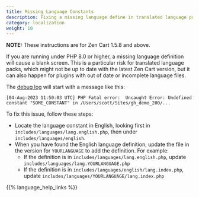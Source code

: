 ```yaml
---
title: Missing Language Constants
description: Fixing a missing language define in translated language packs
category: localization
weight: 10
---
```


**NOTE:** These instructions are for Zen Cart 1.5.8 and above.  

If you are running under PHP 8.0 or higher, a missing language definition will cause a blank screen.  This is a particular risk for translated language packs, which might not be up to date with the latest Zen Cart version, but it can also happen for plugins with out of date or incomplete language files. 

The [debug log](/user/troubleshooting/debug_logs/) will start with a message like this: 

```
[04-Aug-2023 11:50:03 UTC] PHP Fatal error:  Uncaught Error: Undefined constant "SOME_CONSTANT" in /Users/scott/Sites/gh_demo_200/...
```

To fix this issue, follow these steps: 

- Locate the language constant in English, looking first in `includes/languages/lang.english.php`, then under `includes/languages/english`. 
- When you have found the English language definition, update the file in the version for `YOURLANGUAGE` to add the definition.  For example: 
   - If the definition is in `includes/languages/lang.english.php`, update `includes/languages/lang.YOURLANGUAGE.php`
   - If the definition is in `includes/languages/english/lang.index.php`, update `includes/languages/YOURLANGUAGE/lang.index.php`
  

{{% language_help_links %}}

